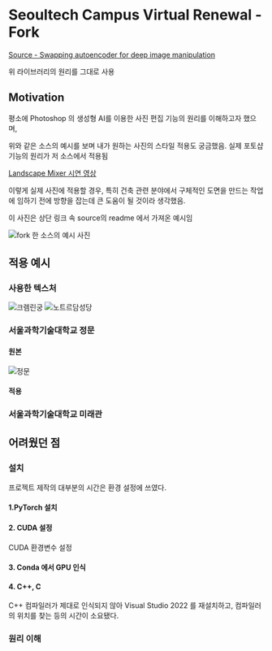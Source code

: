 # Seoultech Campus Virtual Renewal - Fork

[Source - Swapping autoencoder for deep image manipulation](https://github.com/taesungp/swapping-autoencoder-pytorch)

위 라이브러리의 원리를 그대로 사용

## Motivation

평소에 Photoshop 의 생성형 AI를 이용한 사진 편집 기능의 원리를 이해하고자 했으며, 

위와 같은 소스의 예시를 보며 내가 원하는 사진의 스타일 적용도 궁금했음. 실제 포토샵 기능의 원리가 저 소스에서 적용됨

[Landscape Mixer 시연 영상](https://youtu.be/gsE3cLg8imI?si=2LGoziQu0ec0BtU9)


이렇게 실제 사진에 적용할 경우, 특히 건축 관련 분야에서 구체적인 도면을 만드는 작업에 임하기 전에 방향을 잡는데 큰 도움이 될 것이라 생각했음.

이 사진은 상단 링크 속 source의 readme 에서 가져온 예시임

![fork 한 소스의 예시 사진](https://camo.githubusercontent.com/67b4e0399bc4c2f2b51077db7391fbc6842750eb825e49b6005e111a5d6c7bdc/68747470733a2f2f74616573756e672e6d652f5377617070696e674175746f656e636f6465722f696e6465785f66696c65732f6368757263685f7374796c655f73776170732e676966)

## 적용 예시

### 사용한 텍스처

![크렘린궁](https://encrypted-tbn0.gstatic.com/images?q=tbn:ANd9GcQrwbY1V-hVzeh24ht742wD-DHDkD_tkG34Tw&s)
![노트르담성당](https://encrypted-tbn0.gstatic.com/images?q=tbn:ANd9GcRkL1z5YQJzSHOW4iuA6DPH2i_wqWh72O7SgQ&s)

### 서울과학기술대학교 정문
#### 원본
![정문](https://www.seoultech.ac.kr/storage/www/ckfinder/images/SNUST1649650141448.jpg)
#### 적용


### 서울과학기술대학교 미래관

### 


## 어려웠던 점

### 설치

프로젝트 제작의 대부분의 시간은 환경 설정에 쓰였다.

#### 1.PyTorch 설치

#### 2. CUDA 설정

CUDA 환경변수 설정

#### 3. Conda 에서 GPU 인식

#### 4. C++, C

C++ 컴파일러가 제대로 인식되지 않아 Visual Studio 2022 를 재설치하고, 컴파일러의 위치를 찾는 등의 시간이 소요됐다.

### 원리 이해

